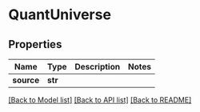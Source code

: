 # QuantUniverse


## Properties
Name | Type | Description | Notes
------------ | ------------- | ------------- | -------------
**source** | **str** |  | 

[[Back to Model list]](../README.md#documentation-for-models) [[Back to API list]](../README.md#documentation-for-api-endpoints) [[Back to README]](../README.md)


